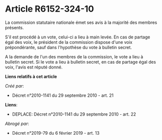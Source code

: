 # Article R6152-324-10

La commission statutaire nationale émet ses avis à la majorité des membres présents. 

S'il est procédé à un vote, celui-ci a lieu à main levée. En cas de partage égal des voix, le président de la commission
dispose d'une voix prépondérante, sauf dans l'hypothèse du vote à bulletin secret. 

A la demande de l'un des membres de la commission, le vote a lieu à bulletin secret. Si le vote a lieu à bulletin secret, en
cas de partage égal des voix, l'avis est réputé donné.

**Liens relatifs à cet article**

_Créé par_:

  - Décret n°2010-1141 du 29 septembre 2010 - art. 21

**Liens**:

  - DEPLACE: Décret n°2010-1141 du 29 septembre 2010 - art. 22

_Abrogé par_:

  - Décret n°2019-79 du 6 février 2019 - art. 13
